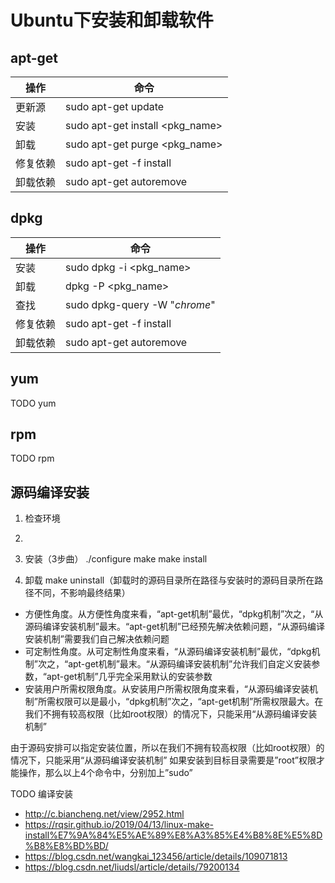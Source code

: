 # Ubuntu下安装和卸载软件

## apt-get

| 操作 | 命令 |
| ---- | ---- |
| 更新源 | sudo apt-get update |
| 安装 | sudo apt-get install <pkg_name> |
| 卸载 | sudo apt-get purge <pkg_name> |
| 修复依赖 | sudo apt-get -f install |
| 卸载依赖 | sudo apt-get autoremove |

## dpkg

| 操作 | 命令 |
| ---- | ---- |
| 安装 | sudo dpkg -i <pkg_name> |
| 卸载 | dpkg -P <pkg_name> |
| 查找 | sudo dpkg-query -W "*chrome*" |
| 修复依赖 | sudo apt-get -f install |
| 卸载依赖 | sudo apt-get autoremove |

## yum

TODO yum

## rpm

TODO rpm

## 源码编译安装

1. 检查环境
2. 

3. 安装（3步曲）
./configure
make
make install
2. 卸载
make uninstall（卸载时的源码目录所在路径与安装时的源码目录所在路径不同，不影响最终结果）

- 方便性角度。从方便性角度来看，“apt-get机制”最优，“dpkg机制”次之，“从源码编译安装机制”最末。“apt-get机制”已经预先解决依赖问题，“从源码编译安装机制”需要我们自己解决依赖问题
- 可定制性角度。从可定制性角度来看，“从源码编译安装机制”最优，“dpkg机制”次之，“apt-get机制”最末。“从源码编译安装机制”允许我们自定义安装参数，“apt-get机制”几乎完全采用默认的安装参数
- 安装用户所需权限角度。从安装用户所需权限角度来看，“从源码编译安装机制”所需权限可以是最小，“dpkg机制”次之，“apt-get机制”所需权限最大。在我们不拥有较高权限（比如root权限）的情况下，只能采用“从源码编译安装机制”

由于源码安排可以指定安装位置，所以在我们不拥有较高权限（比如root权限）的情况下，只能采用“从源码编译安装机制”
如果安装到目标目录需要是”root”权限才能操作，那么以上4个命令中，分别加上”sudo”

TODO 编译安装

- http://c.biancheng.net/view/2952.html
- https://rqsir.github.io/2019/04/13/linux-make-install%E7%9A%84%E5%AE%89%E8%A3%85%E4%B8%8E%E5%8D%B8%E8%BD%BD/
- https://blog.csdn.net/wangkai_123456/article/details/109071813
- https://blog.csdn.net/liudsl/article/details/79200134
